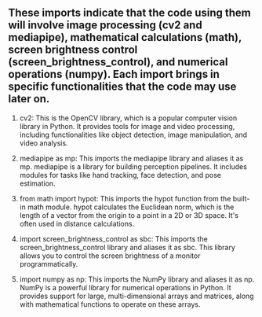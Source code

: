 ## These imports indicate that the code using them will involve image processing (cv2 and mediapipe), mathematical calculations (math), screen brightness control (screen_brightness_control), and numerical operations (numpy). Each import brings in specific functionalities that the code may use later on.

1. cv2: This is the OpenCV library, which is a popular computer vision library in Python. It provides tools for image and video processing, including functionalities like object detection, image manipulation, and video analysis.

2. mediapipe as mp: This imports the mediapipe library and aliases it as mp. mediapipe is a library for building perception pipelines. It includes modules for tasks like hand tracking, face detection, and pose estimation.

3. from math import hypot: This imports the hypot function from the built-in math module. hypot calculates the Euclidean norm, which is the length of a vector from the origin to a point in a 2D or 3D space. It's often used in distance calculations.

4. import screen_brightness_control as sbc: This imports the screen_brightness_control library and aliases it as sbc. This library allows you to control the screen brightness of a monitor programmatically.

5. import numpy as np: This imports the NumPy library and aliases it as np. NumPy is a powerful library for numerical operations in Python. It provides support for large, multi-dimensional arrays and matrices, along with mathematical functions to operate on these arrays.
